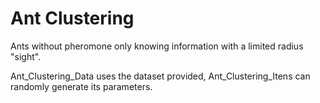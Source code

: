 # Ant Clustering
Ants without pheromone only knowing information with a limited radius "sight".

Ant_Clustering_Data uses the dataset provided, Ant_Clustering_Itens can randomly generate its parameters.
